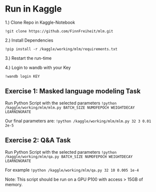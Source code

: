 # Run in Kaggle

1.) Clone Repo in Kaggle-Notebook

`!git clone https://github.com/FinnFreiheit/mlm.git`

2.) Install Dependencies

`!pip install -r /kaggle/working/mlm/requirements.txt`

3.) Restart the run-time

4.) Login to wandb with your Key

`!wandb login KEY`

## Exercise 1: Masked language modeling Task

Run Python Script with the selected parameters
`!python /kaggle/working/mlm/mlm.py BATCH_SIZE NUMOFEPOCH WEIGHTDECAY LEARNINGRATE`

Our final parameters are:
`!python /kaggle/working/mlm/mlm.py 32 3 0.01 2e-5`

## Exercise 2: Q&A Task

Run Python Script with the selected parameters
`!python /kaggle/working/mlm/qa.py BATCH_SIZE NUMOFEPOCH WEIGHTDECAY LEARNINGRATE`

For example
`!python /kaggle/working/mlm/qa.py 32 10 0.005 1e-4`

Note: This script should be run on a GPU P100 with access > 15GB of memory.
